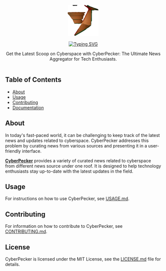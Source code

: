 <div align="center" >
  <a href="https://cyberpecker.vercel.app">
    <img src="https://github.com/hitesh22rana/CyberPecker/blob/main/public/logo.gif?raw=true" alt="CyberPecker logo" title="CyberPecker logo" width="100">
    
  ![Typing SVG](https://readme-typing-svg.demolab.com?font=Poppins&size=15&duration=5010&pause=1000&color=C88E61&center=true&vCenter=true&lines=CyberPecker;Get+the+latest+scoop+on+cyberspace)

  </a>
Get the Latest Scoop on Cyberspace with CyberPecker: The Ultimate News Aggregator for Tech Enthusiasts.
</div>
</br>

## Table of Contents

-   [About](#about)
-   [Usage](#usage)
-   [Contributing](#contributing)
-   [Documentation](#documentation)

## About

In today's fast-paced world, it can be challenging to keep track of the latest news and updates related to cyberspace. CyberPecker addresses this problem by curating news from various sources and presenting it in a user-friendly interface.

**[CyberPecker](https://cyberpecker.vercel.app)** provides a variety of curated news related to cyberspace from different news source under one roof. It is designed to help technology enthusiasts stay up-to-date with the latest updates in the field.

## Usage

For instructions on how to use CyberPecker, see [USAGE.md](./USAGE.md).

## Contributing

For information on how to contribute to CyberPecker, see [CONTRIBUTING.md](./CONTRIBUTING.md).

## License

CyberPecker is licensed under the MIT License, see the [LICENSE.md](./LICENSE.md) file for details.
